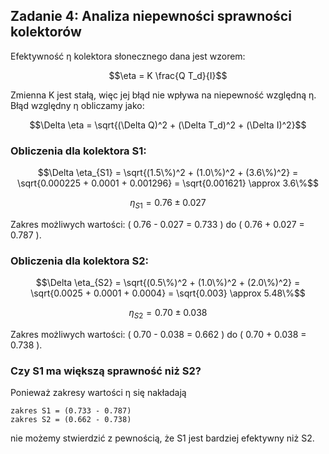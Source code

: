 ## Zadanie 4: Analiza niepewności sprawności kolektorów

Efektywność η kolektora słonecznego dana jest wzorem:

```math
\eta = K \frac{Q T_d}{I}
```

Zmienna K jest stałą, więc jej błąd nie wpływa na niepewność względną η. Błąd względny η obliczamy jako:

```math
\Delta \eta = \sqrt{(\Delta Q)^2 + (\Delta T_d)^2 + (\Delta I)^2}
```

### Obliczenia dla kolektora S1:

```math
\Delta \eta_{S1} = \sqrt{(1.5\%)^2 + (1.0\%)^2 + (3.6\%)^2} = \sqrt{0.000225 + 0.0001 + 0.001296} = \sqrt{0.001621} \approx 3.6\%
```

```math
\eta_{S1} = 0.76 \pm 0.027
```

Zakres możliwych wartości: \( 0.76 - 0.027 = 0.733 \) do \( 0.76 + 0.027 = 0.787 \).

### Obliczenia dla kolektora S2:

```math
\Delta \eta_{S2} = \sqrt{(0.5\%)^2 + (1.0\%)^2 + (2.0\%)^2} = \sqrt{0.0025 + 0.0001 + 0.0004} = \sqrt{0.003} \approx 5.48\%
```

```math
\eta_{S2} = 0.70 \pm 0.038
```

Zakres możliwych wartości: \( 0.70 - 0.038 = 0.662 \) do \( 0.70 + 0.038 = 0.738 \).

### Czy S1 ma większą sprawność niż S2?

Ponieważ zakresy wartości η się nakładają

```
zakres S1 = (0.733 - 0.787)
zakres S2 = (0.662 - 0.738)
```

nie możemy stwierdzić z pewnością, że S1 jest bardziej efektywny niż S2.
